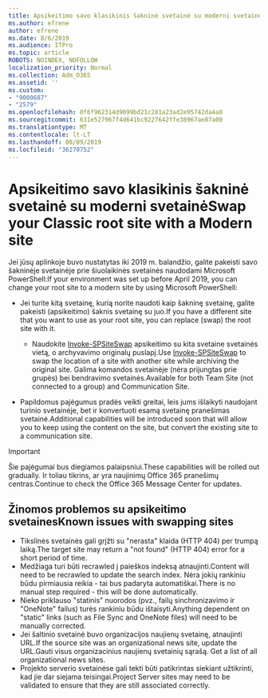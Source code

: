 ```yaml
---
title: Apsikeitimo savo klasikinis šakninė svetainė su moderni svetainė
ms.author: efrene
author: efrene
ms.date: 8/6/2019
ms.audience: ITPro
ms.topic: article
ROBOTS: NOINDEX, NOFOLLOW
localization_priority: Normal
ms.collection: Adm_O365
ms.assetid: ''
ms.custom:
- "9000687"
- "2579"
ms.openlocfilehash: 0f6f962314d9099bd21c281a23ad2e95742da4a8
ms.sourcegitcommit: 631e527967f4d641bc9227642ffe38967ae87a00
ms.translationtype: MT
ms.contentlocale: lt-LT
ms.lasthandoff: 08/09/2019
ms.locfileid: "36270752"
---
```

# <a name="swap-your-classic-root-site-with-a-modern-site"></a><span data-ttu-id="9ac20-102">Apsikeitimo savo klasikinis šakninė svetainė su moderni svetainė</span><span class="sxs-lookup"><span data-stu-id="9ac20-102">Swap your Classic root site with a Modern site</span></span>

<span data-ttu-id="9ac20-103">Jei jūsų aplinkoje buvo nustatytas iki 2019 m. balandžio, galite pakeisti savo šakninėje svetainėje prie šiuolaikinės svetainės naudodami Microsoft PowerShell:</span><span class="sxs-lookup"><span data-stu-id="9ac20-103">If your environment was set up before April 2019, you can change your root site to a modern site by using Microsoft PowerShell:</span></span>

- <span data-ttu-id="9ac20-104">Jei turite kitą svetainę, kurią norite naudoti kaip šakninę svetainę, galite pakeisti (apsikeitimo) šaknis svetainę su juo.</span><span class="sxs-lookup"><span data-stu-id="9ac20-104">If you have a different site that you want to use as your root site, you can replace (swap) the root site with it.</span></span> 
    - <span data-ttu-id="9ac20-105">Naudokite [Invoke-SPSiteSwap](https://docs.microsoft.com/powershell/module/sharepoint-online/invoke-spositeswap?view=sharepoint-ps) apsikeitimo su kita svetaine svetainės vietą, o archyvavimo originalų puslapį.</span><span class="sxs-lookup"><span data-stu-id="9ac20-105">Use [Invoke-SPSiteSwap](https://docs.microsoft.com/powershell/module/sharepoint-online/invoke-spositeswap?view=sharepoint-ps) to swap the location of a site with another site while archiving the original site.</span></span> <span data-ttu-id="9ac20-106">Galima komandos svetainėje (nėra prijungtas prie grupės) bei bendravimo svetainės.</span><span class="sxs-lookup"><span data-stu-id="9ac20-106">Available for both Team Site (not connected to a group) and Communication Site.</span></span> 

- <span data-ttu-id="9ac20-107">Papildomus pajėgumus pradės veikti greitai, leis jums išlaikyti naudojant turinio svetainėje, bet ir konvertuoti esamą svetainę pranešimas svetainė.</span><span class="sxs-lookup"><span data-stu-id="9ac20-107">Additional capabilities will be introduced soon that will allow you to keep using the content on the site, but convert the existing site to a communication site.</span></span> 
>[!Important]
><span data-ttu-id="9ac20-108">Šie pajėgumai bus diegiamos palaipsniui.</span><span class="sxs-lookup"><span data-stu-id="9ac20-108">These capabilities will be rolled out gradually.</span></span> <span data-ttu-id="9ac20-109">Ir toliau tikrins, ar yra naujinimų Office 365 pranešimų centras.</span><span class="sxs-lookup"><span data-stu-id="9ac20-109">Continue to check the Office 365 Message Center for updates.</span></span> 

## <a name="known-issues-with-swapping-sites"></a><span data-ttu-id="9ac20-110">Žinomos problemos su apsikeitimo svetaines</span><span class="sxs-lookup"><span data-stu-id="9ac20-110">Known issues with swapping sites</span></span>

- <span data-ttu-id="9ac20-111">Tikslinės svetainės gali grįžti su "nerasta" klaida (HTTP 404) per trumpą laiką.</span><span class="sxs-lookup"><span data-stu-id="9ac20-111">The target site may return a "not found" (HTTP 404) error for a short period of time.</span></span>
- <span data-ttu-id="9ac20-112">Medžiaga turi būti recrawled į paieškos indeksą atnaujinti.</span><span class="sxs-lookup"><span data-stu-id="9ac20-112">Content will need to be recrawled to update the search index.</span></span> <span data-ttu-id="9ac20-113">Nėra jokių rankiniu būdu pirmiausia reikia - tai bus padaryta automatiškai.</span><span class="sxs-lookup"><span data-stu-id="9ac20-113">There is no manual step required - this will be done automatically.</span></span>
- <span data-ttu-id="9ac20-114">Nieko priklauso "statinis" nuorodos (pvz., failų sinchronizavimo ir "OneNote" failus) turės rankiniu būdu ištaisyti.</span><span class="sxs-lookup"><span data-stu-id="9ac20-114">Anything dependent on "static" links (such as File Sync and OneNote files) will need to be manually corrected.</span></span>
- <span data-ttu-id="9ac20-115">Jei šaltinio svetainė buvo organizacijos naujienų svetainę, atnaujinti URL.</span><span class="sxs-lookup"><span data-stu-id="9ac20-115">If the source site was an organizational news site, update the URL.</span></span><span data-ttu-id="9ac20-116">Gauti visus organizacinius naujienų svetainių sąrašą.</span><span class="sxs-lookup"><span data-stu-id="9ac20-116"> Get a list of all organizational news sites.</span></span>
- <span data-ttu-id="9ac20-117">Projekto serverio svetainėse gali tekti būti patikrintas siekiant užtikrinti, kad jie dar siejama teisingai.</span><span class="sxs-lookup"><span data-stu-id="9ac20-117">Project Server sites may need to be validated to ensure that they are still associated correctly.</span></span>





